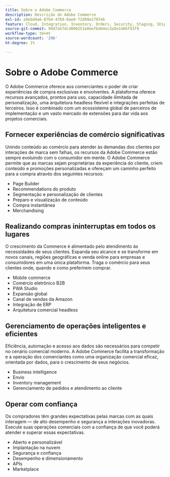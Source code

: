 ```yaml
---
title: Sobre o Adobe Commerce
description: Descrição do Adobe Commerce
exl-id: a9ebd4a6-87b4-47b9-8ae8-72d99e1797eb
feature: Cloud, Integration, Inventory, Orders, Security, Staging, Shipping/Delivery
source-git-commit: 94d7a57dcd006251e8eefbdb4ec3a5e140bf43f9
workflow-type: tm+mt
source-wordcount: '296'
ht-degree: 1%

---
```


# Sobre o Adobe Commerce

O Adobe Commerce oferece aos comerciantes o poder de criar experiências de compra exclusivas e envolventes. A plataforma oferece recursos avançados, prontos para uso, capacidade ilimitada de personalização, uma arquitetura headless flexível e integrações perfeitas de terceiros. Isso é combinado com um ecossistema global de parceiros de implementação e um vasto mercado de extensões para dar vida aos projetos comerciais.

## Fornecer experiências de comércio significativas

Unindo conteúdo ao comércio para atender às demandas dos clientes por interações de marca sem falhas, os recursos da Adobe Commerce estão sempre evoluindo com o consumidor em mente. O Adobe Commerce permite que as marcas sejam proprietárias da experiência do cliente, criem conteúdo e promoções personalizadas e ofereçam um caminho perfeito para a compra através dos seguintes recursos:

- Page Builder
- Recommendations do produto
- Segmentação e personalização de clientes
- Preparo e visualização de conteúdo
- Compra instantânea
- Merchandising

## Realizando compras ininterruptas em todos os lugares

O crescimento da Commerce é alimentado pelo atendimento às necessidades de seus clientes. Expanda seu alcance e se transforme em novos canais, regiões geográficas e venda online para empresas e consumidores em uma única plataforma. Traga o comércio para seus clientes onde, quando e como preferirem comprar.

- Mobile commerce
- Comércio eletrônico B2B
- PWA Studio
- Expansão global
- Canal de vendas da Amazon
- Integração de ERP
- Arquitetura comercial headless

## Gerenciamento de operações inteligentes e eficientes

Eficiência, automação e acesso aos dados são necessários para competir no cenário comercial moderno. A Adobe Commerce facilita a transformação e a operação dos comerciantes como uma organização comercial eficaz, orientada por dados, para o crescimento de seus negócios.

- Business intelligence
- Envio
- Inventory management
- Gerenciamento de pedidos e atendimento ao cliente

## Operar com confiança

Os compradores têm grandes expectativas pelas marcas com as quais interagem — de alto desempenho e segurança a interações inovadoras. Execute suas operações comerciais com a confiança de que você poderá atender e superar essas expectativas.

- Aberto e personalizável
- Implantação na nuvem
- Segurança e confiança
- Desempenho e dimensionamento
- APIs
- Marketplace
